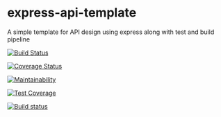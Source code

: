 # express-api-template

A simple template for API design using express along with test and build pipeline

[![Build Status](https://travis-ci.com/ismailah28/express-api-template.svg?branch=master)](https://travis-ci.com/ismailah28/express-api-template)

[![Coverage Status](https://coveralls.io/repos/github/ismailah28/express-api-template/badge.svg?branch=develop)](https://coveralls.io/github/ismailah28/express-api-template?branch=develop)

[![Maintainability](https://api.codeclimate.com/v1/badges/be1f8b0cbdc98b56fd1f/maintainability)](https://codeclimate.com/github/ismailah28/express-api-template/maintainability)

[![Test Coverage](https://api.codeclimate.com/v1/badges/be1f8b0cbdc98b56fd1f/test_coverage)](https://codeclimate.com/github/ismailah28/express-api-template/test_coverage)

[![Build status](https://ci.appveyor.com/api/projects/status/4u6o576eue7uxysq?svg=true)](https://ci.appveyor.com/project/ismailah28/express-api-template)
